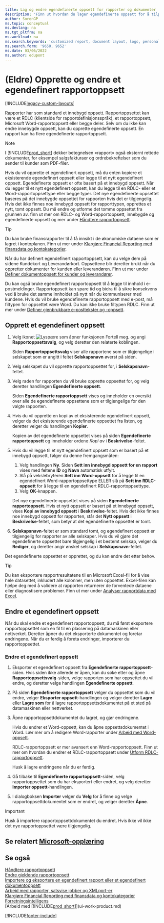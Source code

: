 ```yaml
---
title: Lag og endre egendefinerte oppsett for rapporter og dokumenter
description: 'Finn ut hvordan du lager egendefinerte oppsett for å tilpasse utseendet på en rapport når den vises, skrives ut eller lagres.'
author: SorenGP
ms.topic: conceptual
ms.devlang: na
ms.tgt_pltfrm: na
ms.workload: na
ms.search.keywords: 'customized report, document layout, logo, personalize'
ms.search.form: '9650, 9652'
ms.date: 03/06/2022
ms.author: edupont
---
```

# (Eldre) Opprette og endre et egendefinert rapportoppsett

[!INCLUDE[legacy-custom-layouts](includes/legacy-custom-layouts.md)]

Rapporter har som standard et innebygd oppsett. Rapportoppsettet kan være et RDLC (klientside for rapportdefinisjonsspråk), et rapportoppsett, Microsoft Word-rapportoppsett eller begge deler. Selv om du ikke kan endre innebygde oppsett, kan du opprette egendefinerte oppsett. En rapport kan ha flere egendefinerte rapportoppsett.

> [!NOTE]  
> I [!INCLUDE[prod_short](includes/prod_short.md)] dekker betegnelsen «rapport» også eksternt rettede dokumenter, for eksempel salgsfakturaer og ordrebekreftelser som du sender til kunder som PDF-filer.

Hvis du vil opprette et egendefinert oppsett, må du enten kopiere et eksisterende egendefinert oppsett eller legge til et nytt egendefinert oppsett. Egendefinerte oppsett er ofte basert på et innebygd oppsett. Når du legger til et nytt egendefinert oppsett, kan du legge til en RDLC- eller et Word-rapportoppsettype eller begge typer. Det nye egendefinerte oppsettet baseres på det innebygde oppsettet for rapporten hvis det er tilgjengelig. Hvis det ikke finnes noe innebygd oppsett for rapporttypen, opprettes et nytt, tomt oppsett. Du må endre og utforme det tomme oppsettet fra grunnen av. finn ut mer om RDLC- og Word-rapportoppsett, innebygde og egendefinerte oppsett og mer under [Håndtere rapportoppsett](ui-manage-report-layouts.md).  

> [!TIP]
> Du kan bruke finansrapporter til å få innsikt i de økonomiske dataene som er lagret i kontoplanen. Finn ut mer under [Klargjøre Financial Reporting med finansdata og kontokategorier](bi-how-work-account-schedule.md).

Når du har definert egendefinert rapportoppsett, kan du velge dem på sidene Kundekort og Leverandørkort. Oppsettene blir deretter brukt når du oppretter dokumenter for kunden eller leverandøren. Finn ut mer under [Definer dokumentoppsett for kunder og leverandører](ui-define-customer-vendor-document-layouts.md).

Du kan også bruke egendefinert rapportoppsett til å legge til innhold i e-postmeldinger. Rapportoppsett kan spare tid og bidra til å sikre konsekvens ved å bruke det samme innholdet på nytt når du kommuniserer med kundene. Hvis du vil bruke egendefinerte rapportoppsett med e-post, må filtypen for oppsettet være Word. Du kan ikke bruke filtypen RDLC. Finn ut mer under [Definer gjenbrukbare e-posttekster og -oppsett](admin-how-setup-email.md#set-up-reusable-email-texts-and-layouts).

## Opprett et egendefinert oppsett

1. Velg ikonet ![Lyspære som åpner funksjonen Fortell meg.](media/ui-search/search_small.png "Fortell hva du vil gjøre") og angi **Rapportoppsettsvalg**, og velg deretter den relaterte koblingen.

    Siden **Rapportoppsettsvalg** viser alle rapportene som er tilgjengelige i selskapet som er angitt i feltet **Selskapsnavn** øverst på siden.
2. Velg selskapet du vil opprette rapportoppsettet for, i **Selskapsnavn**-feltet.
3. Velg raden for rapporten du vil bruke opprette oppsettet for, og velg deretter handlingen **Egendefinerte oppsett**.  

   Siden **Egendefinerte rapportoppsett** vises og inneholder en oversikt over alle de egendefinerte oppsettene som er tilgjengelige for den valgte rapporten.
4. Hvis du vil opprette en kopi av et eksisterende egendefinert oppsett, velger du det eksisterende egendefinerte oppsettet fra listen, og deretter velger du handlingen **Kopier**.  

   Kopien av det egendefinerte oppsettet vises på siden **Egendefinerte rapportoppsett** og inneholder ordene *Kopi av* i **Beskrivelse**-feltet.
5. Hvis du vil legge til et nytt egendefinert oppsett som er basert på et innebygd oppsett, følger du denne fremgangsmåten:  
   1. Velg handlingen **Ny**. Siden **Sett inn innebygd oppsett for en rapport** vises med feltene **ID** og **Navn** automatisk utfylt.
   2. Slå på vekslebryteren **Sett inn Word-oppsett** for å legge til en egendefinert Word-rapportoppsettype ELLER slå på **Sett inn RDLC-oppsett** for å legge til en egendefinert RDLC-rapportoppsettype.
   4. Velg **OK**-knappen.  

    Det nye egendefinerte oppsettet vises på siden **Egendefinerte rapportoppsett**. Hvis et nytt oppsett er basert på et innebygd oppsett, vises **Kopi av innebygd oppsett** i **Beskrivelse**-feltet. Hvis det ikke finnes noe innebygd oppsett for rapporten, står det **Nytt oppsett** i **Beskrivelse**-feltet, som betyr at det egendefinerte oppsettet er tomt.
6. **Selskapsnavn**-feltet er som standard tomt, og egendefinert oppsett er tilgjengelig for rapporter av alle selskaper. Hvis du vil gjøre det egendefinerte oppsettet bare tilgjengelig i et bestemt selskap, velger du **Rediger**, og deretter angir ønsket selskap i **Selskapsnavn**-feltet.

Det egendefinerte oppsettet er opprettet, og du kan endre det etter behov.

> [!TIP]
> Du kan eksportere rapportresultatene til en Microsoft Excel-fil for å vise hele datasettet, inkludert alle kolonner, men uten oppsettet. Excel-filen kan hjelpe deg med å validere at rapporten returnerer de forventede dataene eller diagnostisere problemer. Finn ut mer under [Analyser rapportdata med Excel](report-analyze-excel.md).

## <a name="ModifyCustomLayout"></a>Endre et egendefinert oppsett

Når du skal endre et egendefinert rapportoppsett, du må først eksportere rapportoppsettet som en fil til en plassering på datamaskinen eller nettverket. Deretter åpner du det eksporterte dokumentet og foretar endringene. Når du er ferdig å foreta endringer, importerer du rapportoppsettet.

### Endre et egendefinert oppsett

1. Eksporter et egendefinert oppsett fra **Egendefinerte rapportoppsett**-siden. Hvis siden ikke allerede er åpen, kan du søke etter og åpne **Rapportoppsettsvalg**-siden, velge rapporten som har oppsettet du vil endre, og deretter velge handlingen **Egendefinerte oppsett**.  
2. På siden **Egendefinerte rapportoppsett** velger du oppsettet som du vil endre, velger **Eksporter oppsett**-handlingen og velger deretter **Lagre** eller **Lagre som** for å lagre rapportoppsettsdokumentet på et sted på datamaskinen eller nettverket.  
3. Åpne rapportoppsettdokumentet du lagret, og gjør endringene.

   Hvis du endrer et Word-oppsett, kan du åpne oppsettsdokumentet i Word. Lær mer om å redigere Word-rapporter under [Arbeid med Word-oppsett](ui-how-add-fields-word-report-layout.md)<!--the next section [Making Changes to the Report Layout](ui-how-create-custom-report-layout.md#MakeChangesToLayout)-->.

   RDLC-rapportoppsett er mer avansert enn Word-rapportoppsett. Finn ut mer om hvordan du endrer et RDLC-rapportoppsett under [Utform RDLC-rapportoppsett](/dynamics-nav/Designing-RDLC-Report-Layouts).

   Husk å lagre endringene når du er ferdig.

4. Gå tilbake til **Egendefinerte rapportoppsett**-siden, velg rapportoppsettet som du har eksportert eller endret, og velg deretter **Importer oppsett**-handlingen.  

5. I dialogboksen **Importer** velger du **Velg** for å finne og velge rapportoppsettdokumentet som er endret, og velger deretter **Åpne**.

> [!IMPORTANT]
> Husk å importere rapportoppsettdokumentet du endret. Hvis ikke vil ikke det nye rapportoppsettet være tilgjengelig.

<!--
##  <a name="MakeChangesToLayout"></a> Create and modify custom report layouts

To make general formatting and layout changes, such as changing text font, adding and modifying a table, or removing a data field, just use the basic editing features of Word like you do with any Word document.

If you're designing a Word report layout from scratch or adding new data fields, then start by adding a table that includes rows and columns that will eventually hold the data fields.

> [!TIP]  
> Show the table gridlines so that you see the boundaries of table cells. Remember to hide the gridlines when you're done editing. To show or hide table gridlines, select the table, and then under **Layout** on the **Table** tab, choose **View Gridlines**.

### Embedding fonts in Word layouts for consistency

To ensure that reports always display and print with the intended fonts, wherever users open or print the reports, you can embed the fonts in the Word document. However, embedding fonts can significantly increase the size of the Word files. Learn more about embedding fonts in Word at [Embed fonts in Word, PowerPoint, or Excel](https://support.office.com/article/Embed-fonts-in-Word-PowerPoint-or-Excel-cb3982aa-ea76-4323-b008-86670f222dbc).

###  <a name="RemoveField"></a> Removing label and data fields in Word layouts

 Label and data fields of a report are contained in content controls in Word. The following figure illustrates a content control when it's selected in the Word document.  

 ![Content control for field in Word report layout.](media/nav_wordreportlayouts_contentcontrol.png "NAV_WordReportLayouts_ContentControl")  

 The name of the label or data field name displays in the content control. In the example, the field name is CompanyAddr1.  

### To remove a label or data field  

1. Right-click the field you want to delete, then choose **Remove Content Control**.  

     The content control is removed, but the field name remains as text.  

2. Delete the remaining text as needed.  

### Adding data fields

Adding data fields from a report dataset is more advanced and requires some knowledge of the report dataset. Learn more about adding fields for data, labels, and images at [Add Fields to a Word Report Layout](ui-how-add-fields-word-report-layout.md).  -->

## Se relatert [Microsoft-opplæring](/training/modules/change-documents-dynamics-365-business-central/index)

## Se også

[Håndtere rapportoppsett](ui-manage-report-layouts.md)  
[Endre gjeldende rapportoppsett](ui-how-change-layout-currently-used-report.md)  
[Importere og eksportere en egendefinert rapport eller et egendefinert dokumentoppsett](ui-how-import-and-export-report-layout.md)  
[Arbeid med rapporter, satsvise jobber og XMLport-er](ui-work-report.md)  
[Klargjøre Financial Reporting med finansdata og kontokategorier](bi-how-work-account-schedule.md)  
[Forretningsintelligens](bi.md)  
[Arbeid med [!INCLUDE[prod_short](includes/prod_short.md)]](ui-work-product.md)  

[!INCLUDE[footer-include](includes/footer-banner.md)]
